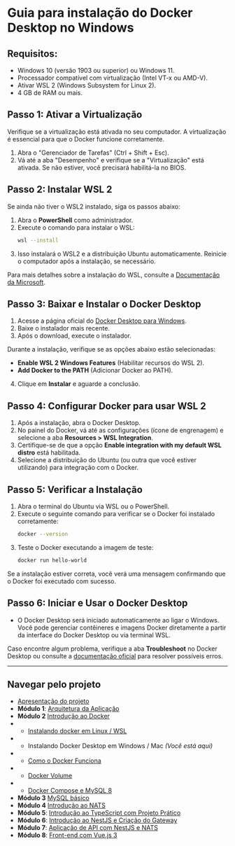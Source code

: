 # **Guia para instalação do Docker Desktop no Windows**

## **Requisitos:**
- Windows 10 (versão 1903 ou superior) ou Windows 11.
- Processador compatível com virtualização (Intel VT-x ou AMD-V).
- Ativar WSL 2 (Windows Subsystem for Linux 2).
- 4 GB de RAM ou mais.

## **Passo 1: Ativar a Virtualização**
Verifique se a virtualização está ativada no seu computador. A virtualização é essencial para que o Docker funcione corretamente.

1. Abra o "Gerenciador de Tarefas" (Ctrl + Shift + Esc).
2. Vá até a aba "Desempenho" e verifique se a "Virtualização" está ativada. Se não estiver, você precisará habilitá-la no BIOS.

## **Passo 2: Instalar WSL 2**
Se ainda não tiver o WSL2 instalado, siga os passos abaixo:

1. Abra o **PowerShell** como administrador.
2. Execute o comando para instalar o WSL:
   ```bash
   wsl --install
   ```
3. Isso instalará o WSL2 e a distribuição Ubuntu automaticamente. Reinicie o computador após a instalação, se necessário.

Para mais detalhes sobre a instalação do WSL, consulte a [Documentação da Microsoft](https://learn.microsoft.com/pt-br/windows/wsl/install).

## **Passo 3: Baixar e Instalar o Docker Desktop**
1. Acesse a página oficial do [Docker Desktop para Windows](https://www.docker.com/products/docker-desktop/).
2. Baixe o instalador mais recente.
3. Após o download, execute o instalador.

Durante a instalação, verifique se as opções abaixo estão selecionadas:
- **Enable WSL 2 Windows Features** (Habilitar recursos do WSL 2).
- **Add Docker to the PATH** (Adicionar Docker ao PATH).

4. Clique em **Instalar** e aguarde a conclusão.

## **Passo 4: Configurar Docker para usar WSL 2**
1. Após a instalação, abra o Docker Desktop.
2. No painel do Docker, vá até as configurações (ícone de engrenagem) e selecione a aba **Resources > WSL Integration**.
3. Certifique-se de que a opção **Enable integration with my default WSL distro** está habilitada.
4. Selecione a distribuição do Ubuntu (ou outra que você estiver utilizando) para integração com o Docker.

## **Passo 5: Verificar a Instalação**
1. Abra o terminal do Ubuntu via WSL ou o PowerShell.
2. Execute o seguinte comando para verificar se o Docker foi instalado corretamente:
   ```bash
   docker --version
   ```
3. Teste o Docker executando a imagem de teste:
   ```bash
   docker run hello-world
   ```

Se a instalação estiver correta, você verá uma mensagem confirmando que o Docker foi executado com sucesso.

## **Passo 6: Iniciar e Usar o Docker Desktop**
- O Docker Desktop será iniciado automaticamente ao ligar o Windows. Você pode gerenciar contêineres e imagens Docker diretamente a partir da interface do Docker Desktop ou via terminal WSL.

Caso encontre algum problema, verifique a aba **Troubleshoot** no Docker Desktop ou consulte a [documentação oficial](https://docs.docker.com/desktop/windows/troubleshoot/) para resolver possíveis erros.


---

## Navegar pelo projeto
- [Apresentação do projeto](../README.md)
- **Módulo 1**: [Arquitetura da Aplicação](../dia1/README.md)
- **Módulo 2** [Introdução ao Docker](./README.md)
- - [Instalando docker em Linux / WSL](./1-instalar-wsl-e-docker.md)
- - Instalando Docker Desktop em Windows / Mac *(Você está aqui)*
- - [Como o Docker Funciona](./2-como-docker-funciona.md)
- - [Docker Volume](./2-docker-volume.md)
- - [Docker Compose e MySQL 8](./3-docker-compose-e-mysql.md)
- **Módulo 3** [MySQL básico](../dia3/README.md)
- **Módulo 4** [Introdução ao NATS](../dia4/README.md)
- **Módulo 5**: [Introdução ao TypeScript com Projeto Prático](../dia5/README.md)
- **Módulo 6**: [Introdução ao NestJS e Criação do Gateway](../dia6/README.md)
- **Módulo 7**: [Aplicação de API com NestJS e NATS](../dia7/README.md)
- **Módulo 8**: [Front-end com Vue.js 3](../dia8/README.md)